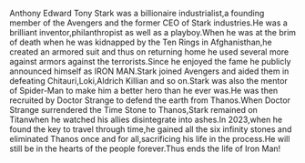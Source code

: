 Anthony Edward Tony Stark was a billionaire industrialist,a founding member of the Avengers and the former CEO of Stark industries.He was a brilliant inventor,philanthropist as well as a playboy.When he was at the brim of death when he was kidnapped by the Ten Rings in Afghanisthan,he created an armored suit and thus on returning home he used several more against armors against the terrorists.Since he enjoyed the fame he publicly announced himself as IRON MAN.Stark joined Avengers and aided them in defeating Chitauri,Loki,Aldrich Killian and so on.Stark was also the mentor of Spider-Man to make him a better hero than he ever was.He was then recruited by Doctor Strange to defend the earth from Thanos.When Doctor Strange surrendered the Time Stone to Thanos,Stark remained on Titanwhen he watched his allies disintegrate into ashes.In 2023,when he found the key to travel through time,he gained all the six infinity stones and eliminated Thanos once and for all,sacrificing his life in the process.He will still be in the hearts of the people forever.Thus ends the life of Iron Man!
